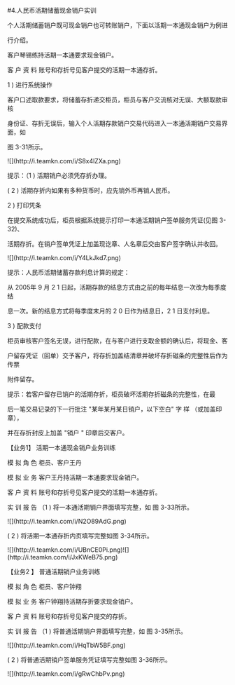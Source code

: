 #4.人民币活期储蓄现金销户实训
<p>个人活期储蓄销户既可现金销户也可转账销户，下面以活期一本通现金销户为例进 </p>
<p>行介绍。</p>
<p>客户琴锡练持活期一本通要求现金销户。 </p>
<p> 客 户 资 料 账号和存折号见客户提交的活期一本通存折。 </p>
<p> 1 ) 进行系统操作 </p>
<p> 客户口述取款要求，将储蓄存折递交柜员，柜员与客户交流核对无误、大额取款审核 </p>
<p>身份证、存折无误后，输入个人活期存款销户交易代码进入一本通活期销户交易界面，如 </p>
<p>图 3-31所示。</p>
<p>![](http://i.teamkn.com/i/S8x4lZXa.png)</p>
<p> 提示：（1 ) 活期销户必须凭存折办理。 </p>
<p> ( 2 ) 活期存折内如果有多种货币时，应先销外币再销人民币。 </p>
<p>2 ) 打印凭条 </p>
<p> 在提交系统成功后，柜员根据系统提示打印一本通活期销户签单服务凭证(见图 3-32)、 </p>
<p>活期存折。在销户签单凭证上加盖现讫章、人名章后交由客户签字确认并收回。</p>
<p>![](http://i.teamkn.com/i/Y4LkJkd7.png)</p>
<p>提示：人民币活期储蓄存款利息计算的规定： </p>
<p> 从 2005年 9 月 2 1 日起，活期存款的结息方式由之前的每年结息一次改为每季度结 </p>
<p>息一次。新的结息方式将每季度末月的 2 0 日作为结息日，2 1 日支付利息。 </p>
<p>3 ) 配款支付 </p>
<p> 柜员审核客户签名无误，进行配款，在与客户进行支取金额的确认后，将现金、客 </p>
<p>户留存凭证（回单）交予客户，将存折加盖结清章并破坏存折磁条的完整性后作为传票 </p>
<p>附件留存。 </p>
<p> 提示：若客户留存已销户的活期存折，柜员破坏活期存折磁条的完整性，在最 </p>
<p>后一笔交易记录的下一行批注 &quot;某年某月某日销户，以下空白&quot;  字 样 （或加盖印章）， </p>
<p>并在存折封皮上加盖 &quot;销户 &quot;  印章后交客户。</p>
<p>【业务1】  活期一本通现金销户业务训练 </p>
<p> 模 拟 角 色 柜员、客户王丹 </p>
<p> 模 拟 业 务 客户王丹持活期一本通要求现金销户。 </p>
<p> 客 户 资 料 账号和存折号见客户提交的活期一本通存折。 </p>
<p> 实 训 报 告  （1 ) 将一本通活期销户界面填写完整，如 图 3-33所示。</p>
<p>![](http://i.teamkn.com/i/N2O89AdG.png)</p>
<p>( 2 ) 将活期一本通存折内页填写完整如图 3-34所示。</p>
<p>![](http://i.teamkn.com/i/UBnCE0Pi.png)![](http://i.teamkn.com/i/JxKWeB75.png)</p>
<p>【业务2 】  普通活期销户业务训练 </p>
<p>模 拟 角 色 柜员、客户钟翔 </p>
<p>模 拟 业 务 客户钟翔持活期存折要求现金销户。 </p>
<p>客 户 资 料 账号和存折号见客户提交的存折。 </p>
<p>实 训 报 告  （1 ) 将普通活期销户界面填写完整，如 图 3-35所示。</p>
<p>![](http://i.teamkn.com/i/HqTbW5BF.png)</p>
<p> ( 2 ) 将普通活期销户签单服务凭证填写完整如图 3-36所示。</p>
<p>![](http://i.teamkn.com/i/gRwChbPv.png)</p>